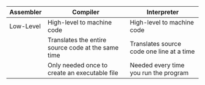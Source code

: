 
| Assembler | Compiler                                           | Interpreter                               |
| --------- | -------------------------------------------------- | ----------------------------------------- |
| Low-Level | High-level to machine code                         | High-level to machine code                |
|           | Translates the entire source code at the same time | Translates source code one line at a time |
|           | Only needed once to create an executable file      | Needed every time you run the program     |
